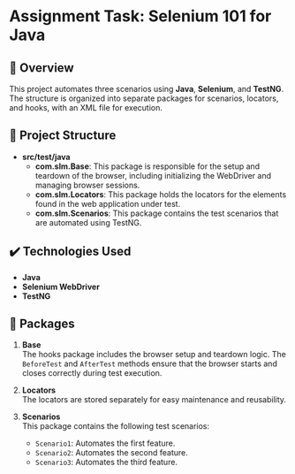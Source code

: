 # Assignment Task: Selenium 101 for Java

## :small_blue_diamond: Overview
This project automates three scenarios using **Java**, **Selenium**, and **TestNG**. The structure is organized into separate packages for scenarios, locators, and hooks, with an XML file for execution.

## :hammer: Project Structure

- **src/test/java**  
  - **com.slm.Base**: This package is responsible for the setup and teardown of the browser, including initializing the WebDriver and managing browser sessions.
  - **com.slm.Locators**: This package holds the locators for the elements found in the web application under test.  
  - **com.slm.Scenarios**: This package contains the test scenarios that are automated using TestNG.  

## :heavy_check_mark: Technologies Used

- **Java**  
- **Selenium WebDriver**  
- **TestNG**

## :open_file_folder: Packages

1. **Base**  
   The hooks package includes the browser setup and teardown logic. The `BeforeTest` and `AfterTest` methods ensure that the browser starts and closes correctly during test execution.

2. **Locators**  
   The locators are stored separately for easy maintenance and reusability.

3. **Scenarios**  
   This package contains the following test scenarios:
   - `Scenario1`: Automates the first feature.
   - `Scenario2`: Automates the second feature.
   - `Scenario3`: Automates the third feature.

